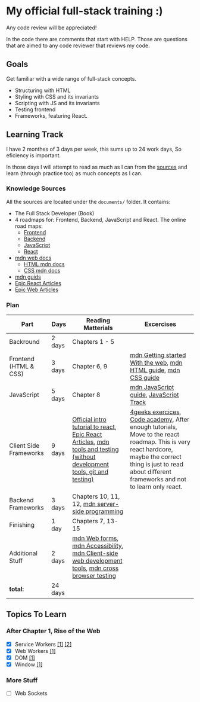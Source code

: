 # My official full-stack training :)
Any code review will be appreciated!

In the code there are comments that start with HELP. Those are questions that are aimed to any code reviewer that reviews my code.

## Goals
Get familiar with a wide range of full-stack concepts.
- Structuring with HTML
- Styling with CSS and its invariants
- Scripting with JS and its invariants
- Testing frontend
- Frameworks, featuring React.

## Learning  Track
I have 2 monthes of 3 days per week, this sums up to 24 work days, So eficiency is important.

In those days I will attempt to read as much as I can from the [sources](#knowledge-sources) and learn (through practice too) as much concepts as I can.

### Knowledge Sources
All the sources are located under the `documents/` folder. It contains:
- The Full Stack Developer (Book)
- 4 roadmaps for: Frontend, Backend, JavaScript and React.
The online road maps:
  - [Frontend](https://roadmap.sh/frontend)
  - [Backend](https://roadmap.sh/backend)
  - [JavaScript](https://roadmap.sh/javascript)
  - [React](https://roadmap.sh/react)
- [mdn web docs](https://developer.mozilla.org/en-US/)
  - [HTML mdn docs](https://developer.mozilla.org/en-US/docs/Learn/HTML)
  - [CSS mdn docs](https://developer.mozilla.org/en-US/docs/Learn/CSS/First_steps)
- [mdn guids](https://developer.mozilla.org/en-US/docs/Learn)
- [Epic React Articles](https://epicreact.dev/articles)
- [Epic Web Articles](https://www.epicweb.dev/)

### Plan

|Part|Days|Reading Matterials|Excercises|
|-|-|-|-|
|Backround|2 days|Chapters 1 - 5||
|Frontend (HTML & CSS)|3 days|Chapter 6, 9|[mdn Getting started With the web](https://developer.mozilla.org/en-US/docs/Learn/Getting_started_with_the_web), [mdn HTML guide](https://developer.mozilla.org/en-US/docs/Learn/HTML), [mdn CSS guide](https://developer.mozilla.org/en-US/docs/Learn/CSS)|
|JavaScript|5 days|Chapter 8|[mdn JavaScript guide](https://developer.mozilla.org/en-US/docs/Learn/JavaScript), [JavaScript Track](https://exercism.org/tracks/javascript)|
|Client Side Frameworks|9 days|[Official intro tutorial to react](https://reactjs.org/tutorial/tutorial.html), [Epic React Articles](https://epicreact.dev/articles), [mdn tools and testing (without development tools, git and testing)](https://developer.mozilla.org/en-US/docs/Learn/Tools_and_testing)|[4geeks exercices](https://github.com/4GeeksAcademy/react-tutorial-exercises), [Code academy](https://www.codecademy.com/learn/react-101), After enough tutorials, Move to the react roadmap. This is very react hardcore, maybe the correct thing is just to read about different frameworks and not to learn only react.|
|Backend Frameworks|3 days|Chapters 10, 11, 12, [mdn server-side programming](https://developer.mozilla.org/en-US/docs/Learn/Server-side)||
|Finishing|1 day|Chapters 7, 13-15||
|Additional Stuff|2 days|[mdn Web forms](https://developer.mozilla.org/en-US/docs/Learn/Forms), [mdn Accessibility](https://developer.mozilla.org/en-US/docs/Learn/Accessibility), [mdn Client-side web development tools](https://developer.mozilla.org/en-US/docs/Learn/Tools_and_testing/Understanding_client-side_tools), [mdn cross browser testing](https://developer.mozilla.org/en-US/docs/Learn/Tools_and_testing/Cross_browser_testing)
|**total:**|24 days|||

## Topics To Learn
### After Chapter 1, Rise of the Web
- [x] Service Workers [[1]](https://developer.chrome.com/docs/workbox/service-worker-overview/) [[2]](https://developer.mozilla.org/en-US/docs/Web/API/Service_Worker_API)
- [x] Web Workers [[1]](https://developer.mozilla.org/en-US/docs/Web/API/Web_Workers_API/Using_web_workers)
- [x] DOM [[1]](https://developer.mozilla.org/en-US/docs/Web/API/Document_Object_Model/Introduction)
- [x] Window [[1]](https://developer.mozilla.org/en-US/docs/Web/API/Window)

### More Stuff
- [ ] Web Sockets
